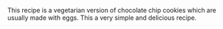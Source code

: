This recipe is a vegetarian version of chocolate chip cookies
which are usually made with eggs. This a very simple and delicious recipe.